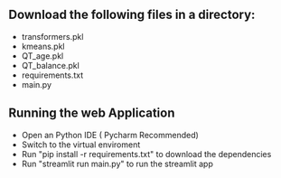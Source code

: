 
## Download the following files in a directory: 
- transformers.pkl
- kmeans.pkl
- QT_age.pkl
- QT_balance.pkl
- requirements.txt
- main.py

## Running the web Application
- Open an Python IDE ( Pycharm Recommended)
- Switch to the virtual enviroment
- Run "pip install -r requirements.txt" to download the dependencies
- Run "streamlit run main.py" to run the streamlit app
